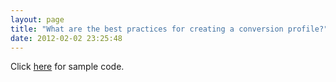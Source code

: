```yaml
---
layout: page
title: "What are the best practices for creating a conversion profile?"
date: 2012-02-02 23:25:48
---
```


Click [here][1] for sample code.

 [1]: http://knowledge.kaltura.com/best-practices-code-example-adding-conversion-profile#sample_code_conversion_profile